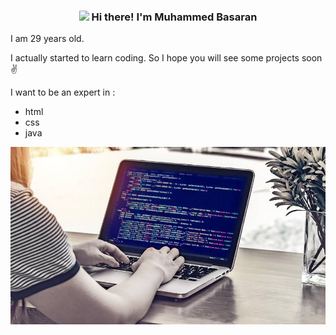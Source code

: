 
<!-- Heading -->
<h3 align="center"><img src = "https://raw.githubusercontent.com/MartinHeinz/MartinHeinz/master/wave.gif" width = 30px> Hi there! I'm Muhammed Basaran</h3>


I am 29 years old.

I actually started to learn coding. So I hope you will see some projects soon ✌


I want to be an expert in : 
- html
- css
- java

![MacBook im Einsatz](./MacCode.jpeg)
